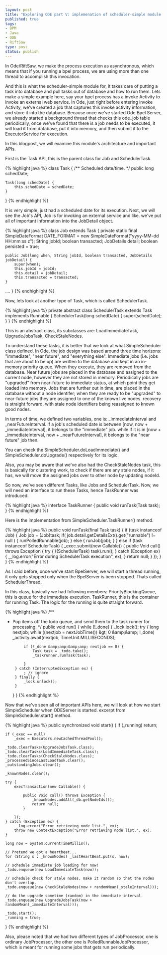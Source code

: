 ```yaml
--- 
layout: post
title: "Exploring ODE part V: implemenation of scheduler-simple module."
published: true
tags: 
- BPM
- Java
- ODE
- RiftSaw
type: post
status: publish
---
```

In Ode/RiftSaw, we make the process execution as asynchronous, which means that if you running a bpel process, we are using more than one thread to accomplish this invocation.

And this is what the scheduler-simple module for, it takes care of putting a task into database and pull tasks out of database and how to run them. Lets make a simple example here, say your bpel process has a invoke Activity to invoke an external web service. In Ode, just right before entering invoke Activity, we've created a job that captures this invoke activity information, and store it into the database. Because once we've started Ode Bpel Server, we already started a background thread that checks this ode_job table periodically, once we've found that there is a job needs to be executed, it will load it from database, put it into memory, and then submit it to the ExecutorService for execution.

In this blogpost, we will examine this module's architecture and important APIs.

First is the Task API, this is the parent class for Job and SchedulerTask.

{% highlight java %}
class Task {
    /** Scheduled date/time. */
    public long schedDate;


    Task(long schedDate) {
        this.schedDate = schedDate;
    }
}
{% endhighlight %}


It is very simple, just had a scheduled date for its execution.
Next, we will see the Job's API, Job is for invoking an external service and like. we've put all of important information into the JobDetail object.

{% highlight java %}
class Job extends Task {
    private static final SimpleDateFormat DATE_FORMAT = new SimpleDateFormat("yyyy-MM-dd HH:mm:ss z");
    String jobId;
    boolean transacted;
    JobDetails detail;
    boolean persisted = true;

    public Job(long when, String jobId, boolean transacted, JobDetails jobDetail) {
        super(when);
        this.jobId = jobId;
        this.detail = jobDetail;
        this.transacted = transacted;
    }
....
}
{% endhighlight %}


Now, lets look at another type of Task, which is called SchedulerTask.

{% highlight java %}
private abstract class SchedulerTask extends Task implements Runnable {
    SchedulerTask(long schedDate) {
        super(schedDate);
    }
}
{% endhighlight %}


This is an abstract class, its subclasses are: LoadImmediateTask, UpgradeJobsTask, CheckStaleNodes.

To understand these tasks, it is better that we look at what SimpleScheduler class defined. In Ode, the job design was based around three time horizons: "immediate", "near future", and "everything else".
Immediate jobs (i.e. jobs that are about to be up) are written to the database and kept in an in-memory priority queue. When they execute, they are removed from the database. Near future jobs are placed in the database and assigned to the current node, however they are not stored in
memory. Periodically jobs are "upgraded" from near-future to immediate status, at which point they get loaded into memory. Jobs that are further out in time, are placed in the database without a node identifer; when they are ready to be "upgraded" to near-future jobs they are assigned to one
of the known live nodes. recovery is straight forward, with stale node identifiers being reassigned to known good nodes.

In terms of time, we defined two variables, one is: \_immediateInterval and \_nearFutureInterval.
if a job's scheduled date is between [now, now + \_immediateInterval], it belongs to the "immediate" job.
while if it is in [now + \_immediateInterval, now + \_nearFutureInterval], it belongs to the "near future" job then.

You can check the SimpleScheduler.doLoadImmediate() and SimpleScheduler.doUpgrade() respectively for its logic.

Also, you may be aware that we've also had the CheckStaleNodes task, this is basically for clustering work, to
check if there are any stale nodes, if it has, we will move the assigned jobs over to other node by updating nodeId.

So now, we've seen different Tasks, like Jobs and SchedulerTask. Now, we will need an interface to run these Tasks, hence TaskRunner was introduced.

{% highlight java %}
interface TaskRunner {
    public void runTask(Task task);
}
{% endhighlight %}


Here is the implementation from SimpleScheduler.TaskRunner() method.

{% highlight java %}
public void runTask(final Task task) {
    if (task instanceof Job) {
        Job job = (Job)task;
        if( job.detail.getDetailsExt().get("runnable") != null ) {
            runPolledRunnable(job);
        } else {
            runJob(job);
        }
    } else if (task instanceof SchedulerTask) {
        _exec.submit(new Callable() {
            public Void call() throws Exception {
                try {
                    ((SchedulerTask) task).run();
                } catch (Exception ex) {
                    __log.error("Error during SchedulerTask execution", ex);
                }
                return null;
            }
        });
    }
}
{% endhighlight %}


As I said before, once we've start BpelServer, we will start a thread running, it only gets stopped only when the BpelServer is been stopped. Thats called SchedulerThread.


In this class, basically we had following members: PriorityBlockingQueue, this is queue for the immediate execution. TaskRunner, this is the
container for running Task. The logic for the running is quite straight forward.

{% highlight java %}
/**
 * Pop items off the todo queue, and send them to the task runner for processing.
 */
public void run() {
    while (!_done) {
        _lock.lock();
        try {
            long nextjob;
            while ((nextjob = nextJobTime()) &amp;gt; 0 &amp;amp;&amp;amp; !_done)
                _activity.await(nextjob, TimeUnit.MILLISECONDS);


            if (!_done &amp;amp;&amp;amp; nextjob == 0) {
                Task task = _todo.take();
                _taskrunner.runTask(task);

            }
        } catch (InterruptedException ex) {
            ; // ignore
        } finally {
            _lock.unlock();
        }
    }
}
{% endhighlight %}


Now that we've seen all of important APIs here, we will look at how we start SimpleScheduler when ODEServer is started.
excerpt from SimpleScheduler.start() method.

{% highlight java %}
public synchronized void start() {
    if (_running)
        return;

    if (_exec == null)
        _exec = Executors.newCachedThreadPool();

    _todo.clearTasks(UpgradeJobsTask.class);
    _todo.clearTasks(LoadImmediateTask.class);
    _todo.clearTasks(CheckStaleNodes.class);
    _processedSinceLastLoadTask.clear();
    _outstandingJobs.clear();

    _knownNodes.clear();

    try {
        execTransaction(new Callable() {

            public Void call() throws Exception {
                _knownNodes.addAll(_db.getNodeIds());
                return null;
            }

        });
    } catch (Exception ex) {
        __log.error("Error retrieving node list.", ex);
        throw new ContextException("Error retrieving node list.", ex);
    }

    long now = System.currentTimeMillis();

    // Pretend we got a heartbeat...
    for (String s : _knownNodes) _lastHeartBeat.put(s, now);

    // schedule immediate job loading for now!
    _todo.enqueue(new LoadImmediateTask(now));

    // schedule check for stale nodes, make it random so that the nodes don't overlap.
    _todo.enqueue(new CheckStaleNodes(now + randomMean(_staleInterval)));

    // do the upgrade sometime (random) in the immediate interval.
    _todo.enqueue(new UpgradeJobsTask(now + randomMean(_immediateInterval)));

    _todo.start();
    _running = true;
}
{% endhighlight %}


Also, please noted that we had two different types of JobProcessor, one is ordinary JobProcessor, the other one is PolledRunnableJobProcessor, which is meant for running some jobs that gets run periodically.
